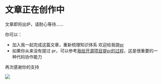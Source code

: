 # 文章正在创作中

文章即将出炉，请耐心等待......

你可以：

* 加入我一起完成这篇文章，重新梳理知识体系 欢迎给我提[pr](https://github.com/golang-minibear2333/golang/pulls)
* 如果你从来没有提过 pr，可以参考[我给开源项目提pr的过程](https://coding3min.com/653.html)，这是很重要的一种代码协作能力

再次感谢你的支持

![](https://coding3min.oss-accelerate.aliyuncs.com/2021/06/26/lWxwkt.jpg)
